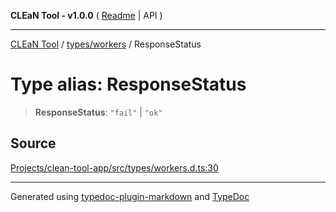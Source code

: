 **CLEaN Tool - v1.0.0** ( [Readme](../../../README.md) \| API )

***

[CLEaN Tool](../../../modules.md) / [types/workers](../README.md) / ResponseStatus

# Type alias: ResponseStatus

> **ResponseStatus**: `"fail"` \| `"ok"`

## Source

[Projects/clean-tool-app/src/types/workers.d.ts:30](https://github.com/yuckyh/clean-tool-app/)

***

Generated using [typedoc-plugin-markdown](https://www.npmjs.com/package/typedoc-plugin-markdown) and [TypeDoc](https://typedoc.org/)

